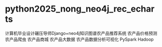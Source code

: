 # python2025_nong_neo4j_rec_echarts
计算机毕业设计碾压导师Django+neo4j知识图谱农产品推荐系统 农产品价格预测 农产品爬虫 农产品商城 农产品大数据 农产品数据分析可视化 PySpark Hadoop
